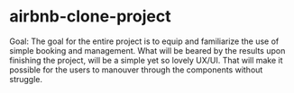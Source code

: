 # airbnb-clone-project 

Goal: The goal for the entire project is to equip and familiarize the use of simple booking and management. What will be beared by the results upon finishing the project, will be a simple yet so lovely UX/UI. That will make it possible for the users to manouver through the components without struggle. 

